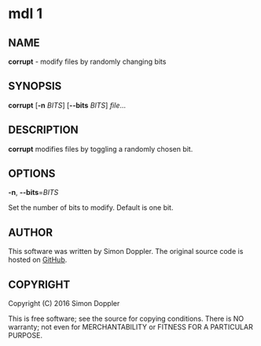# mdl 1

## NAME

__corrupt__ - modify files by randomly changing bits

## SYNOPSIS

**corrupt** [**-n** *BITS*] [**--bits** *BITS*] *file*...

## DESCRIPTION

**corrupt** modifies files by toggling a randomly chosen bit.

## OPTIONS

**-n**, **--bits**=*BITS*

Set the number of bits to modify. Default is one bit.

## AUTHOR

This software was written by Simon Doppler. The original source code is hosted on
[GitHub](http://github.com/dopsi/mdl).

## COPYRIGHT

Copyright (C) 2016 Simon Doppler

This is free software; see the source for copying conditions. There is NO  warranty;  not
even for MERCHANTABILITY or FITNESS FOR A PARTICULAR PURPOSE.
